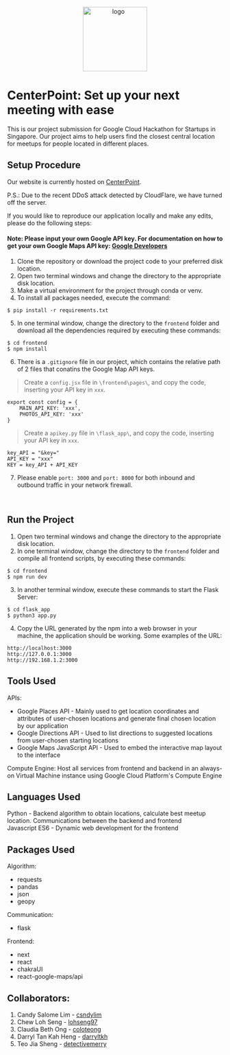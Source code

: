 <p align="center">
  <a >
    <img src="https://firebasestorage.googleapis.com/v0/b/cz3002-5e843.appspot.com/o/626439709591.png?alt=media" alt="logo" width="150" />
    <h1> CenterPoint: Set up your next meeting with ease </h1>
  </a>
</p>


This is our project submission for Google Cloud Hackathon for Startups in Singapore. 
Our project aims to help users find the closest central location for meetups for people located in different places.

## Setup Procedure
Our website is currently hosted on [CenterPoint](http://www.lohseng.com/centerpoint). </br> 

P.S.: Due to the recent DDoS attack detected by CloudFlare, we have turned off the server.
</br>

If you would like to reproduce our application locally and make any edits, please do the following steps: 
#### Note: Please input your own Google API key. For documentation on how to get your own Google Maps API key:  [Google Developers](https://developers.google.com/maps/documentation/javascript/get-api-key)
1. Clone the repository or download the project code to your preferred disk location.
2. Open two terminal windows and change the directory to the appropriate disk location.
3. Make a virtual environment for the project through conda or venv. 
4. To install all packages needed, execute the command:
```
$ pip install -r requirements.txt
```
5. In one terminal window, change the directory to the ``frontend`` folder and download all the dependencies required by executing these commands:
```
$ cd frontend
$ npm install
```
6. There is a `.gitignore` file in our project, which contains the relative path of 2 files that conatins the Google Map API keys. 
> Create a `config.jsx` file in `\frontend\pages\`, and copy the code, inserting your API key in `xxx`.
```
export const config = {
    MAIN_API_KEY: 'xxx',
    PHOTOS_API_KEY: 'xxx'
}
```
> Create a `apikey.py` file in `\flask_app\`, and copy the code, inserting your API key in `xxx`.
```
key_API = "&key="
API_KEY = "xxx"
KEY = key_API + API_KEY
```
7. Please enable ``port: 3000`` and ``port: 8000`` for both inbound and outbound traffic in your network firewall.
</br> 

## Run the Project
1. Open two terminal windows and change the directory to the appropriate disk location.
2. In one terminal window, change the directory to the ``frontend`` folder and compile all frontend scripts, by executing these commands:
```
$ cd frontend
$ npm run dev
```
3. In another terminal window, execute these commands to start the Flask Server:
```
$ cd flask_app
$ python3 app.py
```
4. Copy the URL generated by the npm into a web browser in your machine, the application should be working. Some examples of the URL:
```
http://localhost:3000
http://127.0.0.1:3000
http://192.168.1.2:3000
```

## Tools Used
APIs:
- Google Places API - Mainly used to get location coordinates and attributes of user-chosen locations and generate final chosen location by our application
- Google Directions API - Used to list directions to suggested locations from user-chosen starting locations
- Google Maps JavaScript API - Used to embed the interactive map layout to the interface

Compute Engine: Host all services from frontend and backend in an always-on Virtual Machine instance using Google Cloud Platform's Compute Engine

## Languages Used
Python - Backend algorithm to obtain locations, calculate best meetup location. Communications between the backend and frontend
</br>
Javascript ES6 - Dynamic web development for the frontend

## Packages Used
Algorithm:
- requests
- pandas
- json
- geopy

Communication:
- flask

Frontend:
- next
- react
- chakraUI
- react-google-maps/api

## Collaborators:
1. Candy Salome Lim - [csndylim](https://github.com/csndylim)
2. Chew Loh Seng - [lohseng97](https://github.com/lohseng97)
3. Claudia Beth Ong - [coloteong](https://github.com/coloteong)
4. Darryl Tan Kah Heng - [darryltkh](https://github.com/darryltkh)
5. Teo Jia Sheng - [detectivemerry](https://github.com/detectivemerry)
